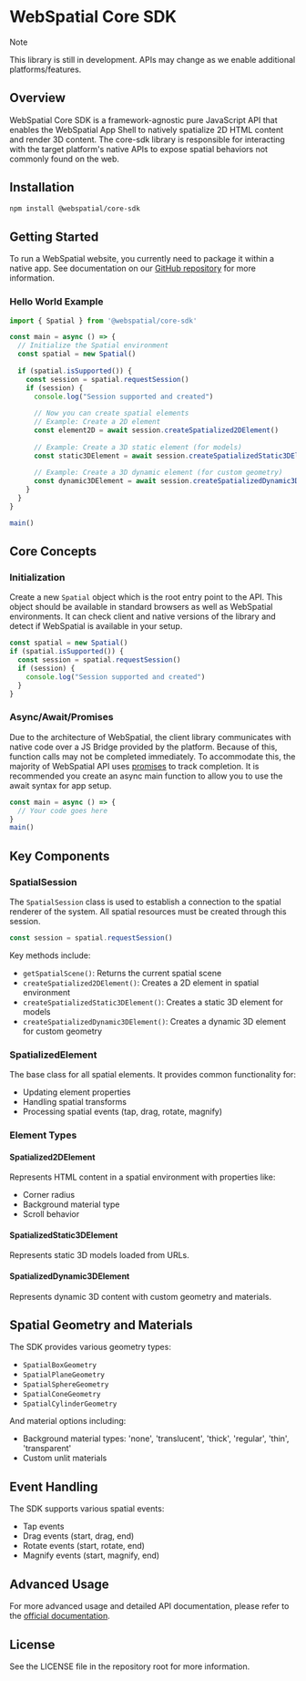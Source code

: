 # WebSpatial Core SDK

> [!NOTE]
> This library is still in development. APIs may change as we enable additional platforms/features.

## Overview

WebSpatial Core SDK is a framework-agnostic pure JavaScript API that enables the WebSpatial App Shell to natively spatialize 2D HTML content and render 3D content. The core-sdk library is responsible for interacting with the target platform's native APIs to expose spatial behaviors not commonly found on the web.

## Installation

```bash
npm install @webspatial/core-sdk
```

## Getting Started

To run a WebSpatial website, you currently need to package it within a native app. See documentation on our [GitHub repository](https://github.com/webspatial/webspatial-sdk) for more information.

### Hello World Example

```javascript
import { Spatial } from '@webspatial/core-sdk'

const main = async () => {
  // Initialize the Spatial environment
  const spatial = new Spatial()
  
  if (spatial.isSupported()) {
    const session = spatial.requestSession()
    if (session) {
      console.log("Session supported and created")
      
      // Now you can create spatial elements
      // Example: Create a 2D element
      const element2D = await session.createSpatialized2DElement()
      
      // Example: Create a 3D static element (for models)
      const static3DElement = await session.createSpatializedStatic3DElement()
      
      // Example: Create a 3D dynamic element (for custom geometry)
      const dynamic3DElement = await session.createSpatializedDynamic3DElement()
    }
  }
}

main()
```

## Core Concepts

### Initialization

Create a new `Spatial` object which is the root entry point to the API. This object should be available in standard browsers as well as WebSpatial environments. It can check client and native versions of the library and detect if WebSpatial is available in your setup.

```javascript
const spatial = new Spatial()
if (spatial.isSupported()) {
  const session = spatial.requestSession()
  if (session) {
    console.log("Session supported and created")
  }
}
```

### Async/Await/Promises

Due to the architecture of WebSpatial, the client library communicates with native code over a JS Bridge provided by the platform. Because of this, function calls may not be completed immediately. To accommodate this, the majority of WebSpatial API uses [promises](https://developer.mozilla.org/en-US/docs/Web/JavaScript/Reference/Global_Objects/Promise) to track completion. It is recommended you create an async main function to allow you to use the await syntax for app setup.

```javascript
const main = async () => {
  // Your code goes here
}
main()
```

## Key Components

### SpatialSession

The `SpatialSession` class is used to establish a connection to the spatial renderer of the system. All spatial resources must be created through this session.

```javascript
const session = spatial.requestSession()
```

Key methods include:
- `getSpatialScene()`: Returns the current spatial scene
- `createSpatialized2DElement()`: Creates a 2D element in spatial environment
- `createSpatializedStatic3DElement()`: Creates a static 3D element for models
- `createSpatializedDynamic3DElement()`: Creates a dynamic 3D element for custom geometry

### SpatializedElement

The base class for all spatial elements. It provides common functionality for:

- Updating element properties
- Handling spatial transforms
- Processing spatial events (tap, drag, rotate, magnify)

### Element Types

#### Spatialized2DElement

Represents HTML content in a spatial environment with properties like:
- Corner radius
- Background material type
- Scroll behavior

#### SpatializedStatic3DElement

Represents static 3D models loaded from URLs.

#### SpatializedDynamic3DElement

Represents dynamic 3D content with custom geometry and materials.

## Spatial Geometry and Materials

The SDK provides various geometry types:
- `SpatialBoxGeometry`
- `SpatialPlaneGeometry`
- `SpatialSphereGeometry`
- `SpatialConeGeometry`
- `SpatialCylinderGeometry`

And material options including:
- Background material types: 'none', 'translucent', 'thick', 'regular', 'thin', 'transparent'
- Custom unlit materials

## Event Handling

The SDK supports various spatial events:
- Tap events
- Drag events (start, drag, end)
- Rotate events (start, rotate, end)
- Magnify events (start, magnify, end)

## Advanced Usage

For more advanced usage and detailed API documentation, please refer to the [official documentation](https://github.com/webspatial/webspatial-sdk).

## License

See the LICENSE file in the repository root for more information.
 
